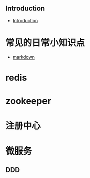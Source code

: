 ## Introduction

* [Introduction](README.md)

# 常见的日常小知识点

* [markdown](markdown.md)

# redis

# zookeeper

# 注册中心

# 微服务

## DDD

# 
